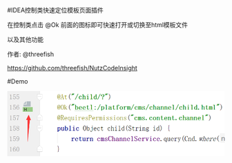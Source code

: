 #IDEA控制类快速定位模板页面插件

在控制类点击 @Ok 前面的图标即可快速打开或切换至html模板文件

以及其他功能

作者: @threefish

https://github.com/threefish/NutzCodeInsight

#Demo

![演示](demo.png)

 